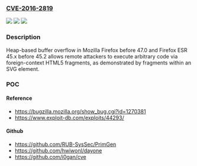### [CVE-2016-2819](https://cve.mitre.org/cgi-bin/cvename.cgi?name=CVE-2016-2819)
![](https://img.shields.io/static/v1?label=Product&message=n%2Fa&color=blue)
![](https://img.shields.io/static/v1?label=Version&message=n%2Fa&color=blue)
![](https://img.shields.io/static/v1?label=Vulnerability&message=n%2Fa&color=brighgreen)

### Description

Heap-based buffer overflow in Mozilla Firefox before 47.0 and Firefox ESR 45.x before 45.2 allows remote attackers to execute arbitrary code via foreign-context HTML5 fragments, as demonstrated by fragments within an SVG element.

### POC

#### Reference
- https://bugzilla.mozilla.org/show_bug.cgi?id=1270381
- https://www.exploit-db.com/exploits/44293/

#### Github
- https://github.com/RUB-SysSec/PrimGen
- https://github.com/hwiwonl/dayone
- https://github.com/i0gan/cve

